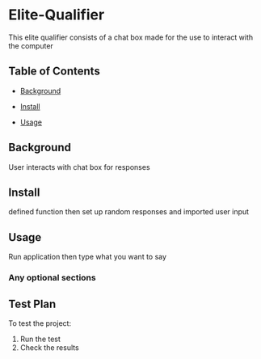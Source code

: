 # Elite-Qualifier

This elite qualifier consists of a chat box made for the use to interact with the computer

## Table of Contents

- [Background](#background)

- [Install](#install)

- [Usage](#usage)

## Background

User interacts with chat box for responses

## Install

defined function then set up random responses and imported user input
## Usage

Run application then type what you want to say

### Any optional sections

## Test Plan

To test the project:

1. Run the test
2. Check the results